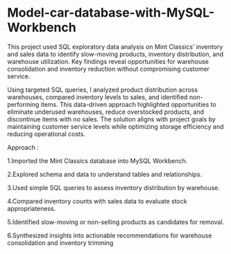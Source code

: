 

# Model-car-database-with-MySQL-Workbench
This project used SQL exploratory data analysis on Mint Classics’ inventory and sales data 
to identify slow-moving products, inventory distribution, and warehouse utilization. 
Key findings reveal opportunities for warehouse consolidation and inventory reduction without compromising customer service.

Using targeted SQL queries, I analyzed product distribution across warehouses, compared inventory levels to sales, and identified non-performing items. This data-driven approach highlighted opportunities to eliminate underused warehouses, reduce overstocked products, and discontinue items with no sales. The solution aligns with project goals by maintaining customer service levels while optimizing storage efficiency and reducing operational costs.

Approach :

1.Imported the Mint Classics database into MySQL Workbench.

2.Explored schema and data to understand tables and relationships.

3.Used simple SQL queries to assess inventory distribution by warehouse.

4.Compared inventory counts with sales data to evaluate stock appropriateness.

5.Identified slow-moving or non-selling products as candidates for removal.

6.Synthesized insights into actionable recommendations for warehouse consolidation and inventory trimming
